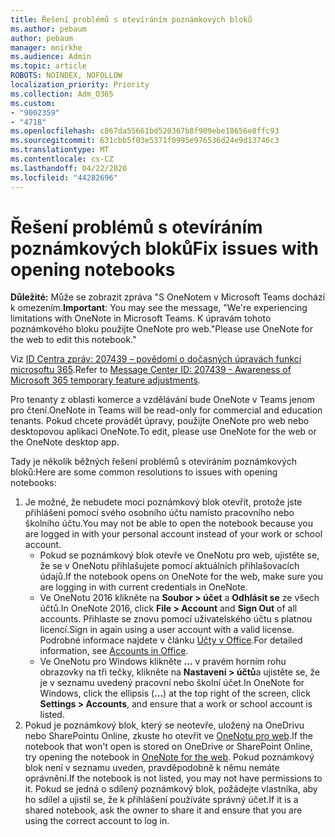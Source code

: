```yaml
---
title: Řešení problémů s otevíráním poznámkových bloků
ms.author: pebaum
author: pebaum
manager: mnirkhe
ms.audience: Admin
ms.topic: article
ROBOTS: NOINDEX, NOFOLLOW
localization_priority: Priority
ms.collection: Adm_O365
ms.custom:
- "9002359"
- "4718"
ms.openlocfilehash: c867da55661bd520367b8f909ebe18656e8ffc93
ms.sourcegitcommit: 631cbb5f03e5371f0995e976536d24e9d13746c3
ms.translationtype: MT
ms.contentlocale: cs-CZ
ms.lasthandoff: 04/22/2020
ms.locfileid: "44282696"
---
```

# <a name="fix-issues-with-opening-notebooks"></a><span data-ttu-id="21e5c-102">Řešení problémů s otevíráním poznámkových bloků</span><span class="sxs-lookup"><span data-stu-id="21e5c-102">Fix issues with opening notebooks</span></span>

<span data-ttu-id="21e5c-103">**Důležité:** Může se zobrazit zpráva "S OneNotem v Microsoft Teams dochází k omezením.</span><span class="sxs-lookup"><span data-stu-id="21e5c-103">**Important**: You may see the message, "We're experiencing limitations with OneNote in Microsoft Teams.</span></span> <span data-ttu-id="21e5c-104">K úpravám tohoto poznámkového bloku použijte OneNote pro web."</span><span class="sxs-lookup"><span data-stu-id="21e5c-104">Please use OneNote for the web to edit this notebook."</span></span>

<span data-ttu-id="21e5c-105">Viz [ID Centra zpráv: 207439 – povědomí o dočasných úpravách funkcí microsoftu 365](https://admin.microsoft.com/Adminportal/Home?source=applauncher#MessageCenter?id=MC207439).</span><span class="sxs-lookup"><span data-stu-id="21e5c-105">Refer to [Message Center ID: 207439 - Awareness of Microsoft 365 temporary feature adjustments](https://admin.microsoft.com/Adminportal/Home?source=applauncher#MessageCenter?id=MC207439).</span></span>

<span data-ttu-id="21e5c-106">Pro tenanty z oblasti komerce a vzdělávání bude OneNote v Teams jenom pro čtení.</span><span class="sxs-lookup"><span data-stu-id="21e5c-106">OneNote in Teams will be read-only for commercial and education tenants.</span></span> <span data-ttu-id="21e5c-107">Pokud chcete provádět úpravy, použijte OneNote pro web nebo desktopovou aplikaci OneNote.</span><span class="sxs-lookup"><span data-stu-id="21e5c-107">To edit, please use OneNote for the web or the OneNote desktop app.</span></span>

<span data-ttu-id="21e5c-108">Tady je několik běžných řešení problémů s otevíráním poznámkových bloků:</span><span class="sxs-lookup"><span data-stu-id="21e5c-108">Here are some common resolutions to issues with opening notebooks:</span></span>

1. <span data-ttu-id="21e5c-109">Je možné, že nebudete moci poznámkový blok otevřít, protože jste přihlášeni pomocí svého osobního účtu namísto pracovního nebo školního účtu.</span><span class="sxs-lookup"><span data-stu-id="21e5c-109">You may not be able to open the notebook because you are logged in with your personal account instead of your work or school account.</span></span>
    - <span data-ttu-id="21e5c-110">Pokud se poznámkový blok otevře ve OneNotu pro web, ujistěte se, že se v OneNotu přihlašujete pomocí aktuálních přihlašovacích údajů.</span><span class="sxs-lookup"><span data-stu-id="21e5c-110">If the notebook opens on OneNote for the web, make sure you are logging in with current credentials in OneNote.</span></span>
    - <span data-ttu-id="21e5c-111">Ve OneNotu 2016 klikněte na **Soubor > účet** a **Odhlásit se** ze všech účtů.</span><span class="sxs-lookup"><span data-stu-id="21e5c-111">In OneNote 2016, click **File > Account** and **Sign Out** of all accounts.</span></span> <span data-ttu-id="21e5c-112">Přihlaste se znovu pomocí uživatelského účtu s platnou licencí.</span><span class="sxs-lookup"><span data-stu-id="21e5c-112">Sign in again using a user account with a valid license.</span></span> <span data-ttu-id="21e5c-113">Podrobné informace najdete v článku [Účty v Office](https://support.office.com/article/accounts-in-office-628ea040-f265-49de-b986-be09c3ebf8a9).</span><span class="sxs-lookup"><span data-stu-id="21e5c-113">For detailed information, see [Accounts in Office](https://support.office.com/article/accounts-in-office-628ea040-f265-49de-b986-be09c3ebf8a9).</span></span> 
    - <span data-ttu-id="21e5c-114">Ve OneNotu pro Windows klikněte **…** v pravém horním rohu obrazovky na tři tečky, klikněte na **Nastavení > účtů**a ujistěte se, že je v seznamu uvedený pracovní nebo školní účet.</span><span class="sxs-lookup"><span data-stu-id="21e5c-114">In OneNote for Windows, click the ellipsis (**…**) at the top right of the screen, click **Settings > Accounts**, and ensure that a work or school account is listed.</span></span> 
2. <span data-ttu-id="21e5c-115">Pokud je poznámkový blok, který se neotevře, uložený na OneDrivu nebo SharePointu Online, zkuste ho otevřít ve [OneNotu pro web](https://onenote.com).</span><span class="sxs-lookup"><span data-stu-id="21e5c-115">If the notebook that won't open is stored on OneDrive or SharePoint Online, try opening the notebook in [OneNote for the web](https://onenote.com).</span></span> <span data-ttu-id="21e5c-116">Pokud poznámkový blok není v seznamu uveden, pravděpodobně k němu nemáte oprávnění.</span><span class="sxs-lookup"><span data-stu-id="21e5c-116">If the notebook is not listed, you may not have permissions to it.</span></span> <span data-ttu-id="21e5c-117">Pokud se jedná o sdílený poznámkový blok, požádejte vlastníka, aby ho sdílel a ujistil se, že k přihlášení používáte správný účet.</span><span class="sxs-lookup"><span data-stu-id="21e5c-117">If it is a shared notebook, ask the owner to share it and ensure that you are using the correct account to log in.</span></span>
